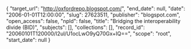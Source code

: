 {
  "target_url": "http://oxfordrepo.blogspot.com/", 
  "end_date": null, 
  "date": "2006-01-01T12:00:00", 
  "slug": 27623511, 
  "publisher": "blogspot.com", 
  "open_access": false, 
  "npld": false, 
  "title": "Bridging the interoperability divide (BID)", 
  "subjects": [], 
  "collections": [], 
  "record_id": "20060101T120000/I2ul/U1ocLwO9yQ70Gx+IQ==", 
  "scope": "root", 
  "start_date": null
}

